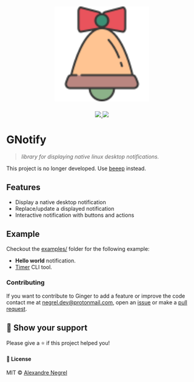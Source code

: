 <h1 align="center">
  <img height="250" src="https://github.com/negrel/gnotify/raw/master/.github/bell.svg?sanitize=true">
</h1>
<p align="center">
	<a href="https://goreportcard.com/badge/github.com/negrel/gnotify">
    <img src="https://goreportcard.com/badge/github.com/negrel/gnotify">
	</a>
	<a href="https://github.com/negrel/gnotify/raw/master/LICENSE">
		<img src="https://img.shields.io/badge/license-MIT-green">
	</a>
</p>

# GNotify
> *library for displaying native linux desktop notifications.*

This project is no longer developed. Use [beeep](https://github.com/gen2brain/beeep) instead.

## Features
- Display a native desktop notification
- Replace/update a displayed notification
- Interactive notification with buttons and actions

## Example

Checkout the [examples/](https://github.com/negrel/gnotify/tree/master/examples) folder for the following example:
- **Hello world** notification.
- [Timer](https://github.com/negrel/timer) CLI tool.

### Contributing
If you want to contribute to Ginger to add a feature or improve the code contact me at [negrel.dev@protonmail.com](mailto:negrel.dev@protonmail.com), open an [issue](https://github.com/negrel/gnotify/issues) or make a [pull request](https://github.com/negrel/gnotify/pulls).

## :stars: Show your support
Please give a :star: if this project helped you!

#### :scroll: License
MIT © [Alexandre Negrel](https://www.negrel.dev/)
